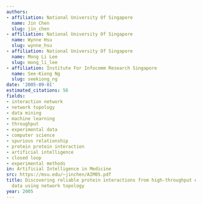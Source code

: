 ```yaml
---
authors:
- affiliation: National University Of Singapore
  name: Jin Chen
  slug: jin_chen
- affiliation: National University Of Singapore
  name: Wynne Hsu
  slug: wynne_hsu
- affiliation: National University Of Singapore
  name: Mong Li Lee
  slug: mong_li_lee
- affiliation: Institute For Infocomm Research Singapore
  name: See-Kiong Ng
  slug: seekiong_ng
date: '2005-09-01'
estimated_citations: 56
fields:
- interaction network
- network topology
- data mining
- machine learning
- throughput
- experimental data
- computer science
- spurious relationship
- protein protein interaction
- artificial intelligence
- closed loop
- experimental methods
in: Artificial Intelligence in Medicine
src: https://msu.edu/~jinchen/AIM05.pdf
title: Discovering reliable protein interactions from high-throughput experimental
  data using network topology
year: 2005
---
```

